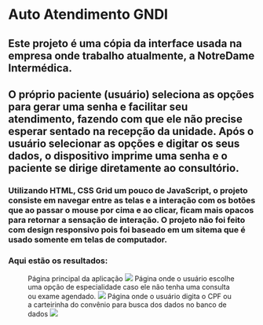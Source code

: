 <h1> Auto Atendimento GNDI </h1>

<h2> Este projeto é uma cópia da interface usada na empresa onde trabalho atualmente, a NotreDame Intermédica.  </h2>
<h2> O próprio paciente (usuário) seleciona as opções para gerar uma senha e facilitar seu atendimento, fazendo com que ele não precise esperar sentado na recepção da unidade. Após o usuário selecionar as opções e digitar os seus dados, o dispositivo imprime uma senha e o paciente se dirige diretamente ao consultório.</h2>

<h3> Utilizando HTML, CSS Grid um pouco de JavaScript, o projeto consiste em navegar entre as telas e a interação com os botões que ao passar o mouse por cima e ao clicar, ficam mais opacos para retornar a sensação de interação. O projeto não foi feito com design responsivo pois foi baseado em um sitema que é usado somente em telas de computador. </h3>

<h3> Aqui estão os resultados: </h3>

<figure> 
<figurecaption> Página principal da aplicação </figurecaption>
  <img src="https://github.com/siqueirafelipe/Projeto-5---AutoAtendimento-GNDI/blob/master/assets/home_page.png?raw=true" />
<figurecaption> Página onde o usuário escolhe uma opção de especialidade caso ele não tenha uma consulta ou exame agendado. </figurecaption>
  <img src="https://github.com/siqueirafelipe/Projeto-5---AutoAtendimento-GNDI/blob/master/assets/specialties_page.png?raw=true" />
<figurecaption> Página onde o usuário digita o CPF ou a carteirinha do convênio para busca dos dados no banco de dados </figurecaption>
  <img src="https://github.com/siqueirafelipe/Projeto-5---AutoAtendimento-GNDI/blob/master/assets/cpf_page.png?raw=true"/>
</figure>
